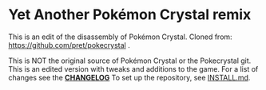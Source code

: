 # Yet Another Pokémon Crystal remix

This is an edit of the disassembly of Pokémon Crystal. 
Cloned from: https://github.com/pret/pokecrystal .

This is NOT the original source of Pokémon Crystal or the Pokecrystal git. 
This is an edited version with tweaks and additions to the game.
For a list of changes see the [**CHANGELOG**](CHANGELOG.md)
To set up the repository, see [INSTALL.md](INSTALL.md).


